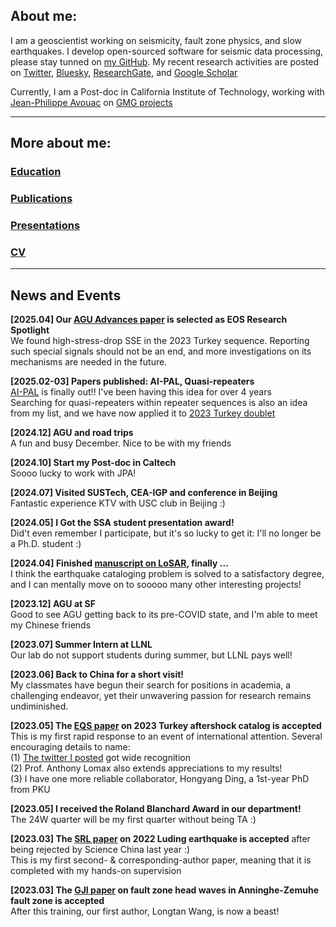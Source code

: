 ## About me:

I am a geoscientist working on seismicity, fault zone physics, and slow earthquakes. I develop open-sourced software for seismic data processing, please stay tunned on [my GitHub](https://github.com/YijianZhou). My recent research activities are posted on [Twitter](https://twitter.com/yijian_zhou), [Bluesky](https://bsky.app/profile/yijianzhou.bsky.social), [ResearchGate](https://www.researchgate.net/profile/Yijian-Zhou-3), and [Google Scholar](https://scholar.google.com/citations?user=JgxHkKgAAAAJ&hl=en)

Currently, I am a Post-doc in California Institute of Technology, working with [Jean-Philippe Avouac](https://web.gps.caltech.edu/~avouac/) on [GMG projects](https://gmg.caltech.edu/)

* * *
## More about me:  

### [Education](./education.html)  
### [Publications](./publications.html)  
### [Presentations](./presentations.html)  
### [CV](https://drive.google.com/file/d/1eE4QHMpWLnModGCJ8WmJzNU0ylDYoFaC/view?usp=sharing)  

* * *
## News and Events  

**[2025.04] Our [AGU Advances paper](https://doi.org/10.1029/2024AV001457) is selected as EOS Research Spotlight**  
We found high-stress-drop SSE in the 2023 Turkey sequence. Reporting such special signals should not be an end, and more investigations on its mechanisms are needed in the future.  

**[2025.02-03] Papers published: AI-PAL, Quasi-repeaters**  
[AI-PAL](https://agupubs.onlinelibrary.wiley.com/doi/10.1029/2025JB031294) is finally out!! I've been having this idea for over 4 years  
Searching for quasi-repeaters within repeater sequences is also an idea from my list, and we have now applied it to [2023 Turkey doublet](https://doi.org/10.1029/2024GL114367)  

**[2024.12] AGU and road trips**  
A fun and busy December. Nice to be with my friends  

**[2024.10] Start my Post-doc in Caltech**  
Soooo lucky to work with JPA!

**[2024.07] Visited SUSTech, CEA-IGP and conference in Beijing**  
Fantastic experience KTV with USC club in Beijing :)

**[2024.05] I Got the SSA student presentation award!**  
Did't even remember I participate, but it's so lucky to get it: I'll no longer be a Ph.D. student :)

**[2024.04] Finished [manuscript on LoSAR](http://dx.doi.org/10.22541/essoar.171412572.25170940/v1), finally ...**  
I think the earthquake cataloging problem is solved to a satisfactory degree, and I can mentally move on to sooooo many other interesting projects!

**[2023.12] AGU at SF**  
Good to see AGU getting back to its pre-COVID state, and I'm able to meet my Chinese friends

**[2023.07] Summer Intern at LLNL**  
Our lab do not support students during summer, but LLNL pays well!  

**[2023.06] Back to China for a short visit!**  
My classmates have begun their search for positions in academia, a challenging endeavor, yet their unwavering passion for research remains undiminished.  

**[2023.05] The [EQS paper](https://www.researchgate.net/publication/370402790_High-Resolution_Seismicity_Imaging_for_the_2023_Kahramanmaras_SE_Turkiye_Mw_79_78_Earthquake_Doublet_with_Early_Aftershocks) on 2023 Turkey aftershock catalog is accepted**  
This is my first rapid response to an event of international attention. Several encouraging details to name:  
(1) [The twitter I posted](https://twitter.com/yijian_zhou/status/1636837939006283777) got wide recognition  
(2) Prof. Anthony Lomax also extends appreciations to my results!  
(3) I have one more reliable collaborator, Hongyang Ding, a 1st-year PhD from PKU  

**[2023.05] I received the Roland Blanchard Award in our department!**  
The 24W quarter will be my first quarter without being TA :)  

**[2023.03] The [SRL paper](https://www.researchgate.net/publication/367519243_2022_Mw_66_Luding_China_Earthquake_A_Strong_Continental_Event_Illuminating_the_Moxi_Seismic_Gap) on 2022 Luding earthquake is accepted** after being rejected by Science China last year :)  
This is my first second- & corresponding-author paper, meaning that it is completed with my hands-on supervision  

**[2023.03] The [GJI paper](https://www.researchgate.net/publication/369532552_Detection_of_Fault_Zone_Head_Waves_and_the_Fault_Interface_Imaging_in_the_Xianshuihe-Anninghe_Fault_Zone_Eastern_Tibetan_Plateau) on fault zone head waves in Anninghe-Zemuhe fault zone is accepted**  
After this training, our first author, Longtan Wang, is now a beast!